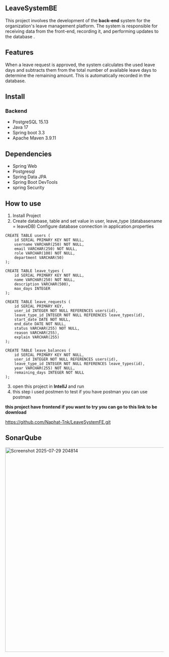 ## LeaveSystemBE
This project involves the development of the **back-end** system for the organization's leave management platform. The system is responsible for receiving data from the front-end, recording it, and performing updates to the database .

## Features
When a leave request is approved, the system calculates the used leave days and subtracts them from the total number of available leave days to determine the remaining amount. This is automatically recorded in the database.

## Install
### Backend
* PostgreSQL 15.13
* Java 17
* Spring boot 3.3
* Apache Maven 3.9.11

## Dependencies
* Spring Web
* Postgresql
* Spring Data JPA
* Spring Boot DevTools
* spring Security

## How to use
1. Install Project
2. Create database, table and set value in user, leave_type (databasename = leaveDB) Configure database connection in application.properties
```
CREATE TABLE users (
    id SERIAL PRIMARY KEY NOT NULL,
    username VARCHAR(250) NOT NULL,
    email VARCHAR(250) NOT NULL,
    role VARCHAR(100) NOT NULL,
    department VARCHAR(50)
);
```
```
CREATE TABLE leave_types (
    id SERIAL PRIMARY KEY NOT NULL,
    name VARCHAR(250) NOT NULL,
    description VARCHAR(500),
    max_days INTEGER
);

```
```
CREATE TABLE leave_requests (
    id SERIAL PRIMARY KEY,
    user_id INTEGER NOT NULL REFERENCES users(id),
    leave_type_id INTEGER NOT NULL REFERENCES leave_types(id),
    start_date DATE NOT NULL,
    end_date DATE NOT NULL,
    status VARCHAR(255) NOT NULL,
    reason VARCHAR(255),
    explain VARCHAR(255)
);

```
```
CREATE TABLE leave_balances (
    id SERIAL PRIMARY KEY NOT NULL,
    user_id INTEGER NOT NULL REFERENCES users(id),
    leave_type_id INTEGER NOT NULL REFERENCES leave_types(id),
    year VARCHAR(255) NOT NULL,
    remaining_days INTEGER NOT NULL
);

```
3. open this project in **IntellJ** and run
4. this step i used postmen to test if you have postman you can use postman

**this project have frontend if you want to try you can go to this link to be download**

https://github.com/Naphat-Tnk/LeaveSystemFE.git

## SonarQube

<img width="1208" height="648" alt="Screenshot 2025-07-29 204814" src="https://github.com/user-attachments/assets/cb88378e-4c21-4a67-aad2-0d26b09de2aa" />

